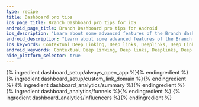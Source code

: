 ```yaml
---
type: recipe
title: Dashboard pro tips
ios_page_title: Branch Dashboard pro tips for iOS
android_page_title: Branch Dashboard pro tips for Android
ios_description: "Learn about some advanced features of the Branch dashboard: How to set up a custom link domain, construct conversion funnels and identify your best users."
android_description: "Learn about some advanced features of the Branch dashboard: How to set up a custom link domain, construct conversion funnels and identify your best users."
ios_keywords: Contextual Deep Linking, Deep links, Deeplinks, Deep Linking, Deeplinking, Deferred Deep Linking, Deferred Deeplinking, Google App Indexing, Google App Invites, Apple Universal Links, Apple Spotlight Search, Facebook App Links, AppLinks, Deepviews, Deep views, Dashboard, custom link domain, conversion funnel, funnels, influencers
android_keywords: Contextual Deep Linking, Deep links, Deeplinks, Deep Linking, Deeplinking, Deferred Deep Linking, Deferred Deeplinking, Google App Indexing, Google App Invites, Apple Universal Links, Apple Spotlight Search, Facebook App Links, AppLinks, Deepviews, Deep views, Dashboard, custom link domain, conversion funnel, funnels, influencers
hide_platform_selector: true
---
```


{% ingredient dashboard_setup/always_open_app %}{% endingredient %}
{% ingredient dashboard_setup/custom_link_domain %}{% endingredient %}
{% ingredient dashboard_analytics/summary %}{% endingredient %}
{% ingredient dashboard_analytics/funnels %}{% endingredient %}
{% ingredient dashboard_analytics/influencers %}{% endingredient %}

